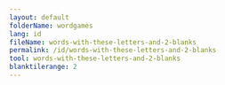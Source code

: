 ```yaml
---
layout: default
folderName: wordgames
lang: id
fileName: words-with-these-letters-and-2-blanks
permalink: /id/words-with-these-letters-and-2-blanks
tool: words-with-these-letters-and-2-blanks
blanktilerange: 2
---
```

